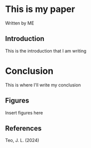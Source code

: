 # This is my paper
Written by ME

## Introduction

This is the introduction that I am writing

# Conclusion

This is where I'll write my conclusion

## Figures
Insert figures here

## References

Teo, J. L. (2024)
